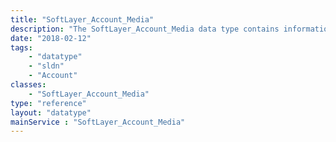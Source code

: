 ```yaml
---
title: "SoftLayer_Account_Media"
description: "The SoftLayer_Account_Media data type contains information on a single piece of media associated with a Data Transfer Service request. "
date: "2018-02-12"
tags:
    - "datatype"
    - "sldn"
    - "Account"
classes:
    - "SoftLayer_Account_Media"
type: "reference"
layout: "datatype"
mainService : "SoftLayer_Account_Media"
---
```


